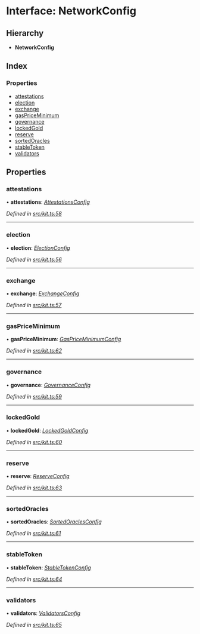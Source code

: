 # Interface: NetworkConfig

## Hierarchy

* **NetworkConfig**

## Index

### Properties

* [attestations](_kit_.networkconfig.md#attestations)
* [election](_kit_.networkconfig.md#election)
* [exchange](_kit_.networkconfig.md#exchange)
* [gasPriceMinimum](_kit_.networkconfig.md#gaspriceminimum)
* [governance](_kit_.networkconfig.md#governance)
* [lockedGold](_kit_.networkconfig.md#lockedgold)
* [reserve](_kit_.networkconfig.md#reserve)
* [sortedOracles](_kit_.networkconfig.md#sortedoracles)
* [stableToken](_kit_.networkconfig.md#stabletoken)
* [validators](_kit_.networkconfig.md#validators)

## Properties

###  attestations

• **attestations**: *[AttestationsConfig](_wrappers_attestations_.attestationsconfig.md)*

*Defined in [src/kit.ts:58](https://github.com/celo-org/celo-monorepo/blob/master/packages/contractkit/src/kit.ts#L58)*

___

###  election

• **election**: *[ElectionConfig](_wrappers_election_.electionconfig.md)*

*Defined in [src/kit.ts:56](https://github.com/celo-org/celo-monorepo/blob/master/packages/contractkit/src/kit.ts#L56)*

___

###  exchange

• **exchange**: *[ExchangeConfig](_wrappers_exchange_.exchangeconfig.md)*

*Defined in [src/kit.ts:57](https://github.com/celo-org/celo-monorepo/blob/master/packages/contractkit/src/kit.ts#L57)*

___

###  gasPriceMinimum

• **gasPriceMinimum**: *[GasPriceMinimumConfig](_wrappers_gaspriceminimum_.gaspriceminimumconfig.md)*

*Defined in [src/kit.ts:62](https://github.com/celo-org/celo-monorepo/blob/master/packages/contractkit/src/kit.ts#L62)*

___

###  governance

• **governance**: *[GovernanceConfig](_wrappers_governance_.governanceconfig.md)*

*Defined in [src/kit.ts:59](https://github.com/celo-org/celo-monorepo/blob/master/packages/contractkit/src/kit.ts#L59)*

___

###  lockedGold

• **lockedGold**: *[LockedGoldConfig](_wrappers_lockedgold_.lockedgoldconfig.md)*

*Defined in [src/kit.ts:60](https://github.com/celo-org/celo-monorepo/blob/master/packages/contractkit/src/kit.ts#L60)*

___

###  reserve

• **reserve**: *[ReserveConfig](_wrappers_reserve_.reserveconfig.md)*

*Defined in [src/kit.ts:63](https://github.com/celo-org/celo-monorepo/blob/master/packages/contractkit/src/kit.ts#L63)*

___

###  sortedOracles

• **sortedOracles**: *[SortedOraclesConfig](_wrappers_sortedoracles_.sortedoraclesconfig.md)*

*Defined in [src/kit.ts:61](https://github.com/celo-org/celo-monorepo/blob/master/packages/contractkit/src/kit.ts#L61)*

___

###  stableToken

• **stableToken**: *[StableTokenConfig](_wrappers_stabletokenwrapper_.stabletokenconfig.md)*

*Defined in [src/kit.ts:64](https://github.com/celo-org/celo-monorepo/blob/master/packages/contractkit/src/kit.ts#L64)*

___

###  validators

• **validators**: *[ValidatorsConfig](_wrappers_validators_.validatorsconfig.md)*

*Defined in [src/kit.ts:65](https://github.com/celo-org/celo-monorepo/blob/master/packages/contractkit/src/kit.ts#L65)*
